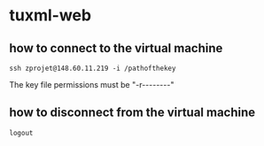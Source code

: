 # tuxml-web

## how to connect to the virtual machine

```
ssh zprojet@148.60.11.219 -i /pathofthekey
```

The key file permissions must be "-r--------"

## how to disconnect from the virtual machine

```
logout
```
